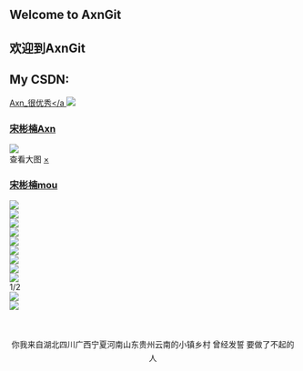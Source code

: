 ## Welcome to AxnGit
## 欢迎到AxnGit
## My CSDN:
<a href="https://blog.csdn.net/qq_36802111">Axn_很优秀</a
<img src="p1.png">
  
<!DOCTYPE html>
<html>
<head>
<meta charset="utf-8" />
<title>你好，朋友</title>
<link rel="stylesheet" type="text/css" href="css/new_file.css">
</head>
<body>
<div class="product">
<div class="productcen_content">
	<div class="product_introduce">
		<div class="product_main">
			<div class="product_j">
				<h3>宋彬楠<span class="product_x">Axn</span></h3>
			</div>
		</div>
		<div class="product_picture">
			<div class="product_picture1">
				<a href="###"><img src="img/a1.png"  /></a>
			</div>
		</div>
	</div>
</div>
<div class="tanchukuang_bg11"></div>
<div class="picture">
	<div class="picture_top">
		<span>查看大图</span>
		<a class="clos" href="###">×</a>
	</div>
	<div class="picture_bottom">
		<div class="picture_left">
			<div class="picture_img">
				<div class="picture_img2">
					<img src="" class="showImg" />
				</div>
			</div>
			<div class="prev">
				<a href="###"></a>
			</div>
			<div class="next">
				<a href="###"></a>
			</div>
		</div>
		<div class="picture_right">
			<div class="picture_name">
				<a href="###">
					<h3>宋彬楠<span class="product_x">mou</span></h3></a>
			</div>
			<div class="picture_suo">
				<div class="picture_suo_t">
					<div class="picture_suo_img suo-img">
						<img class="lazy" src="img/a1.png" />
					</div>
					<div class="picture_suo_img">
						<img class="lazy" src="img/a2.png" />
					</div>
					<div class="picture_suo_img">
						<img class="lazy" src="img/a3.png" />
					</div>
					<div class="picture_suo_img">
						<img class="lazy" src="img/a4.png" />
					</div>
					<div class="picture_suo_img">
						<img class="lazy" src="img/a5.png" />
					</div>
					<div class="picture_suo_img">
						<img class="lazy" src="img/a1.png" />
					</div>
					<div class="picture_suo_img">
						<img class="lazy" src="img/a2.png" />
					</div>
					<div class="picture_suo_img">
						<img class="lazy" src="img/a3.png" />
					</div>
				</div>
				<div class="picture_suo_t" style="display: none;">
					<div class="picture_suo_img">
						<img class="lazy" src="img/a1.png" />
					</div>
					<div class="picture_suo_img">
						<img class="lazy" src="img/a2.png" />
					</div>
					<div class="picture_suo_img">
						<img class="lazy" src="img/a3.png" />
					</div>
					<div class="picture_suo_img">
						<img class="lazy" src="img/a4.png" />
					</div>
					<div class="picture_suo_img">
						<img class="lazy" src="img/a5.png" />
					</div>
				</div>
				<div class="picture_fenye">
					<div class="picture_prev">
						<img class="lazy" src="img/picture_prev.jpg" />
					</div>
					<span>1/2</span>
					<div class="picture_next">
						<img class="lazy" src="img/picture_next.jpg" />
					</div>
				</div>
			</div>
		</div>
	</div>
	<div class="ljxq22">
		<a href="###"><img class="lazy" src="img/ljxq2222.jpg" /></a>
	</div>
</div>
</div>

<script src="js/jquery-1.4.2.js" type="text/javascript" charset="utf-8"></script>
<script src="js/new_file.js" type="text/javascript" charset="utf-8"></script>

<div style="text-align:center;margin:50px 0; font:normal 14px/24px 'MicroSoft YaHei';">
<p>你我来自湖北四川广西宁夏河南山东贵州云南的小镇乡村
曾经发誓 要做了不起的人</p>
</div>
</body>
</html>
